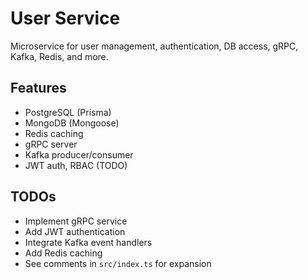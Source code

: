 # User Service

Microservice for user management, authentication, DB access, gRPC, Kafka, Redis, and more.

## Features
- PostgreSQL (Prisma)
- MongoDB (Mongoose)
- Redis caching
- gRPC server
- Kafka producer/consumer
- JWT auth, RBAC (TODO)

## TODOs
- Implement gRPC service
- Add JWT authentication
- Integrate Kafka event handlers
- Add Redis caching
- See comments in `src/index.ts` for expansion
